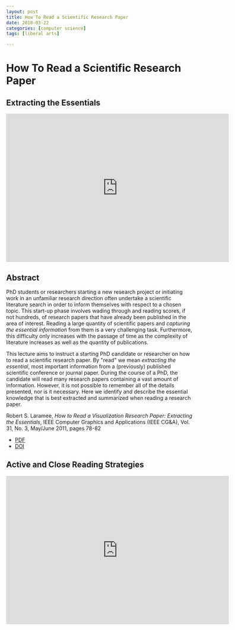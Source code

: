 ```yaml
---
layout: post
title: How To Read a Scientific Research Paper
date: 2018-03-22
categories: [computer science]
tags: [liberal arts]

---
```



# How To Read a Scientific Research Paper
## Extracting the Essentials

<iframe width="600" height="400" src="https://www.youtube.com/embed/M5G1_9Gsnqg" frameborder="0" allow="autoplay; encrypted-media" allowfullscreen></iframe>

## Abstract

PhD students or researchers starting a new research project or initiating work in an unfamiliar research direction often undertake a scientific literature search in order to inform themselves with respect to a chosen topic. This start-up phase involves wading through and reading scores, if not hundreds, of research papers that have already been published in the area of interest. Reading a large quantity of scientific papers and *capturing the essential information* from them is a very challenging task. Furthermore, this difficulty only increases with the passage of time as the complexity of literature increases as well as the quantity of publications.

This lecture aims to instruct a starting PhD candidate or researcher on how to read a scientific research paper. By "read" we mean *extracting the essential*, most important information from a (previously) published scientific conference or journal paper. During the course of a PhD, the candidate will read many research papers containing a vast amount of information. However, it is not possible to remember all of the details presented, nor is it necessary. Here we identify and describe the essential knowledge that is best extracted and summarized when reading a research paper.


Robert S. Laramee, *How to Read a Visualization Research Paper: Extracting the Essentials*, IEEE Computer Graphics and Applications (IEEE CG&A), Vol. 31, No. 3, May/June 2011, pages 78-82

* [PDF](https://www.youtube.com/redirect?q=http%3A%2F%2Fcs.swan.ac.uk%2F%7Ecsbob%2Fresearch%2Fhow2read%2Flaramee09how2read.pdf&event=video_description&v=M5G1_9Gsnqg&redir_token=Mnz71iOT_4pzYsoYgfJe0PVXyjZ8MTUyMDcxMTIwMUAxNTIwNjI0ODAx)
* [DOI](https://www.youtube.com/redirect?q=http%3A%2F%2Fdx.doi.org%2F10.1109%2FMCG.2011.44&event=video_description&v=M5G1_9Gsnqg&redir_token=Mnz71iOT_4pzYsoYgfJe0PVXyjZ8MTUyMDcxMTIwMUAxNTIwNjI0ODAx)


## Active and Close Reading Strategies

<iframe width="600" height="400" src="https://www.youtube.com/embed/CZwDGCMbsts" frameborder="0" allow="autoplay; encrypted-media" allowfullscreen></iframe>